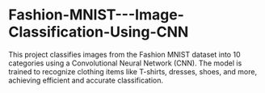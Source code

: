 # Fashion-MNIST---Image-Classification-Using-CNN
This project classifies images from the Fashion MNIST dataset into 10 categories using a Convolutional Neural Network (CNN). The model is trained to recognize clothing items like T-shirts, dresses, shoes, and more, achieving efficient and accurate classification.
